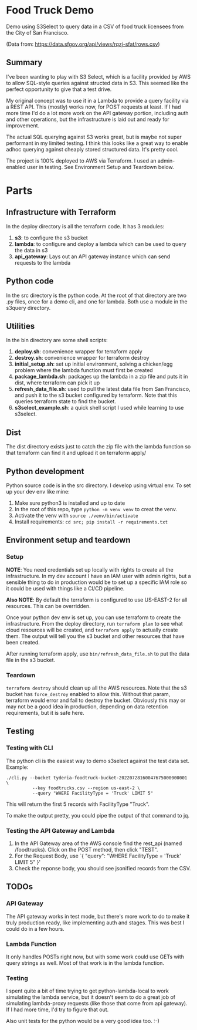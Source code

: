 # Food Truck Demo
Demo using S3Select to query data in a CSV of food truck licensees from the
City of San Francisco.

(Data from: https://data.sfgov.org/api/views/rqzj-sfat/rows.csv)

## Summary
I've been wanting to play with S3 Select, which is a facility provided by AWS
to allow SQL-style queries against structed data in S3. This seemed like the 
perfect opportunity to give that a test drive.

My original concept was to use it in a Lambda to provide a query facility
via a REST API. This (mostly) works now, for POST requests at least. If I had
more time I'd do a lot more work on the API gateway portion, including auth and 
other operations, but the infrastructure is laid out and ready for improvement.

The actual SQL querying against S3 works great, but is maybe not super 
performant in my limited testing. I think this looks like a great way to enable
adhoc querying against cheaply stored structured data. It's pretty cool.

The project is 100% deployed to AWS via Terraform. I used an admin-enabled
user in testing. See Environment Setup and Teardown below.

# Parts
## Infrastructure with Terraform
In the deploy directory is all the terraform code. It has 3 modules:
1. **s3**: to configure the s3 bucket
2. **lambda**: to configure and deploy a lambda which can be used to query the
   data in s3
3. **api_gateway**: Lays out an API gateway instance which can send requests
   to the lambda

## Python code
In the src directory is the python code. At the root of that directory are two
.py files, once for a demo cli, and one for lambda. Both use a module in the
s3query directory.

## Utilities
In the bin directory are some shell scripts:
1. **deploy.sh**: convenience wrapper for terraform apply
2. **destroy.sh**: convenience wrapper for terraform destroy
3. **initial_setup.sh**: set up initial environment, solving a chicken/egg
   problem where the lambda function must first be created
4. **package_lambda.sh**: packages up the lambda in a zip file and puts it in
   dist, where terraform can pick it up
5. **refresh_data_file.sh**: used to pull the latest data file from San
   Francisco, and push it to the s3 bucket configured by terraform. Note that
   this queries terraform state to find the bucket.
6. **s3select_example.sh**: a quick shell script I used while learning to use 
   s3select.

## Dist
The dist directory exists just to catch the zip file with the lambda function
so that terraform can find it and upload it on terraform apply/

## Python development
Python source code is in the src directory. I develop using virtual env. To set
up your dev env like mine:
1. Make sure python3 is installed and up to date
2. In the root of this repo, type `python -m venv venv` to creat the venv.
3. Activate the venv with `source ./venv/bin/activate`
4. Install requirements: `cd src; pip install -r requirements.txt`

## Environment setup and teardown
### Setup
**NOTE**: You need credentials set up locally with rights to create all the 
infrastructure. In my dev account I have an IAM user with admin rights, but a
sensible thing to do in production would be to set up a specific IAM role so
it could be used with things like a CI/CD pipeline.

**Also NOTE**: By default the terraform is configured to use US-EAST-2 for all
resources. This can be overridden.

Once your python dev env is set up, you can use terraform to create the
infrastructure. From the deploy directory, run `terraform plan` to see what 
cloud resources will be created, and `terraform apply` to actually create them.
The output will tell you the s3 bucket and other resources that have been
created.

After running terraform apply, use `bin/refresh_data_file.sh` to put the data
file in the s3 bucket.

### Teardown
`terraform destroy` should clean up all the AWS resources. Note that the s3
bucket has `force_destroy` enabled to allow this. Without that param, terraform
would error and fail to destroy the bucket. Obviously this may or may not be a
good idea in production, depending on data retention requirements, but it is
safe here.

## Testing
### Testing with CLI
The python cli is the easiest way to demo s3select against the test data set.
Example:
```
./cli.py --bucket tyderia-foodtruck-bucket-20220728160047675000000001 \
          --key foodtrucks.csv --region us-east-2 \
          --query "WHERE FacilityType = 'Truck' LIMIT 5"
```
This will return the first 5 records with FacilityType "Truck".

To make the output pretty, you could pipe the output of that command to jq.

### Testing the API Gateway and Lambda
1. In the API Gateway area of the AWS console find the rest_api (named
   /foodtrucks). Click on the POST method, then click "TEST".
2. For the Request Body, use 
   `{ "query": "WHERE FacilityType = 'Truck' LIMIT 5" }'
3. Check the reponse body, you should see jsonified records from the CSV.


## TODOs
### API Gateway
The API gateway works in test mode, but there's more work to do to make it
truly production ready, like implementing auth and stages. This was best I
could do in a few hours.

### Lambda Function
It only handles POSTs right now, but with some work could use GETs with query
strings as well. Most of that work is in the lambda function.

### Testing
I spent quite a bit of time trying to get python-lambda-local to work
simulating the lambda service, but it doesn't seem to do a great job of
simulating lambda-proxy requests (like those that come from api gateway).
If I had more time, I'd try to figure that out.

Also unit tests for the python would be a very good idea too. :-)
